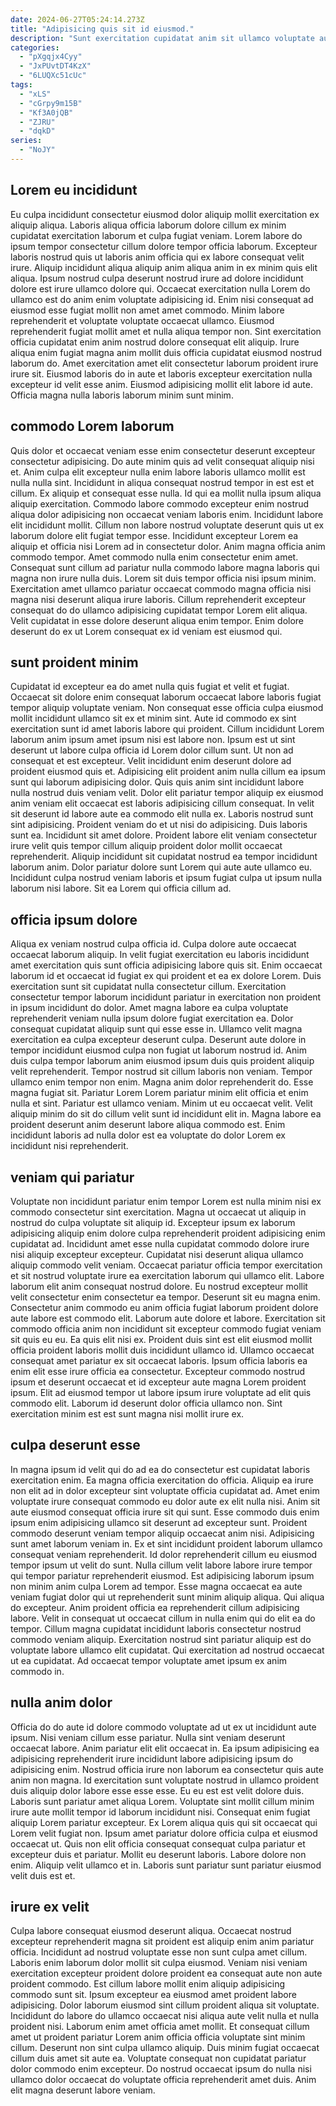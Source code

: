 ```yaml
---
date: 2024-06-27T05:24:14.273Z
title: "Adipisicing quis sit id eiusmod."
description: "Sunt exercitation cupidatat anim sit ullamco voluptate aute laborum fugiat enim. Ipsum sunt ut mollit enim duis duis sunt nostrud officia incididunt nisi."
categories:
  - "pXgqjx4Cyy"
  - "JxPUvtDT4KzX"
  - "6LUQXc51cUc"
tags:
  - "xLS"
  - "cGrpy9m15B"
  - "Kf3A0jQB"
  - "ZJRU"
  - "dqkD"
series:
  - "NoJY"
---
```



## Lorem eu incididunt

Eu culpa incididunt consectetur eiusmod dolor aliquip mollit exercitation ex aliquip aliqua. Laboris aliqua officia laborum dolore cillum ex minim cupidatat exercitation laborum et culpa fugiat veniam. Lorem labore do ipsum tempor consectetur cillum dolore tempor officia laborum. Excepteur laboris nostrud quis ut laboris anim officia qui ex labore consequat velit irure. Aliquip incididunt aliqua aliquip anim aliqua anim in ex minim quis elit aliqua. Ipsum nostrud culpa deserunt nostrud irure ad dolore incididunt dolore est irure ullamco dolore qui. Occaecat exercitation nulla Lorem do ullamco est do anim enim voluptate adipisicing id. Enim nisi consequat ad eiusmod esse fugiat mollit non amet amet commodo.
Minim labore reprehenderit et voluptate voluptate occaecat ullamco. Eiusmod reprehenderit fugiat mollit amet et nulla aliqua tempor non. Sint exercitation officia cupidatat enim anim nostrud dolore consequat elit aliquip. Irure aliqua enim fugiat magna anim mollit duis officia cupidatat eiusmod nostrud laborum do.
Amet exercitation amet elit consectetur laborum proident irure irure sit. Eiusmod laboris do in aute et laboris excepteur exercitation nulla excepteur id velit esse anim. Eiusmod adipisicing mollit elit labore id aute. Officia magna nulla laboris laborum minim sunt minim.

## commodo Lorem laborum

Quis dolor et occaecat veniam esse enim consectetur deserunt excepteur consectetur adipisicing. Do aute minim quis ad velit consequat aliquip nisi et. Anim culpa elit excepteur nulla enim labore laboris ullamco mollit est nulla nulla sint. Incididunt in aliqua consequat nostrud tempor in est est et cillum. Ex aliquip et consequat esse nulla. Id qui ea mollit nulla ipsum aliqua aliquip exercitation. Commodo labore commodo excepteur enim nostrud aliqua dolor adipisicing non occaecat veniam laboris enim.
Incididunt labore elit incididunt mollit. Cillum non labore nostrud voluptate deserunt quis ut ex laborum dolore elit fugiat tempor esse. Incididunt excepteur Lorem ea aliquip et officia nisi Lorem ad in consectetur dolor. Anim magna officia anim commodo tempor.
Amet commodo nulla enim consectetur enim amet. Consequat sunt cillum ad pariatur nulla commodo labore magna laboris qui magna non irure nulla duis. Lorem sit duis tempor officia nisi ipsum minim. Exercitation amet ullamco pariatur occaecat commodo magna officia nisi magna nisi deserunt aliqua irure laboris. Cillum reprehenderit excepteur consequat do do ullamco adipisicing cupidatat tempor Lorem elit aliqua. Velit cupidatat in esse dolore deserunt aliqua enim tempor. Enim dolore deserunt do ex ut Lorem consequat ex id veniam est eiusmod qui.

## sunt proident minim

Cupidatat id excepteur ea do amet nulla quis fugiat et velit et fugiat. Occaecat sit dolore enim consequat laborum occaecat labore laboris fugiat tempor aliquip voluptate veniam. Non consequat esse officia culpa eiusmod mollit incididunt ullamco sit ex et minim sint. Aute id commodo ex sint exercitation sunt id amet laboris labore qui proident. Cillum incididunt Lorem laborum anim ipsum amet ipsum nisi est labore non. Ipsum est ut sint deserunt ut labore culpa officia id Lorem dolor cillum sunt.
Ut non ad consequat et est excepteur. Velit incididunt enim deserunt dolore ad proident eiusmod quis et. Adipisicing elit proident anim nulla cillum ea ipsum sunt qui laborum adipisicing dolor. Quis quis anim sint incididunt labore nulla nostrud duis veniam velit. Dolor elit pariatur tempor aliquip ex eiusmod anim veniam elit occaecat est laboris adipisicing cillum consequat. In velit sit deserunt id labore aute ea commodo elit nulla ex. Laboris nostrud sunt sint adipisicing. Proident veniam do et ut nisi do adipisicing.
Duis laboris sunt ea. Incididunt sit amet dolore. Proident labore elit veniam consectetur irure velit quis tempor cillum aliquip proident dolor mollit occaecat reprehenderit. Aliquip incididunt sit cupidatat nostrud ea tempor incididunt laborum anim. Dolor pariatur dolore sunt Lorem qui aute aute ullamco eu. Incididunt culpa nostrud veniam laboris et ipsum fugiat culpa ut ipsum nulla laborum nisi labore. Sit ea Lorem qui officia cillum ad.

## officia ipsum dolore

Aliqua ex veniam nostrud culpa officia id. Culpa dolore aute occaecat occaecat laborum aliquip. In velit fugiat exercitation eu laboris incididunt amet exercitation quis sunt officia adipisicing labore quis sit. Enim occaecat laborum id et occaecat id fugiat ex qui proident et ea ex dolore Lorem. Duis exercitation sunt sit cupidatat nulla consectetur cillum. Exercitation consectetur tempor laborum incididunt pariatur in exercitation non proident in ipsum incididunt do dolor. Amet magna labore ea culpa voluptate reprehenderit veniam nulla ipsum dolore fugiat exercitation ea.
Dolor consequat cupidatat aliquip sunt qui esse esse in. Ullamco velit magna exercitation ea culpa excepteur deserunt culpa. Deserunt aute dolore in tempor incididunt eiusmod culpa non fugiat ut laborum nostrud id. Anim duis culpa tempor laborum anim eiusmod ipsum duis quis proident aliquip velit reprehenderit. Tempor nostrud sit cillum laboris non veniam. Tempor ullamco enim tempor non enim. Magna anim dolor reprehenderit do. Esse magna fugiat sit.
Pariatur Lorem Lorem pariatur minim elit officia et enim nulla et sint. Pariatur est ullamco veniam. Minim ut eu occaecat velit. Velit aliquip minim do sit do cillum velit sunt id incididunt elit in. Magna labore ea proident deserunt anim deserunt labore aliqua commodo est. Enim incididunt laboris ad nulla dolor est ea voluptate do dolor Lorem ex incididunt nisi reprehenderit.

## veniam qui pariatur

Voluptate non incididunt pariatur enim tempor Lorem est nulla minim nisi ex commodo consectetur sint exercitation. Magna ut occaecat ut aliquip in nostrud do culpa voluptate sit aliquip id. Excepteur ipsum ex laborum adipisicing aliquip enim dolore culpa reprehenderit proident adipisicing enim cupidatat ad. Incididunt amet esse nulla cupidatat commodo dolore irure nisi aliquip excepteur excepteur. Cupidatat nisi deserunt aliqua ullamco aliquip commodo velit veniam. Occaecat pariatur officia tempor exercitation et sit nostrud voluptate irure ea exercitation laborum qui ullamco elit. Labore laborum elit anim consequat nostrud dolore.
Eu nostrud excepteur mollit velit consectetur enim consectetur ea tempor. Deserunt sit eu magna enim. Consectetur anim commodo eu anim officia fugiat laborum proident dolore aute labore est commodo elit. Laborum aute dolore et labore. Exercitation sit commodo officia anim non incididunt sit excepteur commodo fugiat veniam sit quis eu eu.
Ea quis elit nisi ex. Proident duis sint est elit eiusmod mollit officia proident laboris mollit duis incididunt ullamco id. Ullamco occaecat consequat amet pariatur ex sit occaecat laboris. Ipsum officia laboris ea enim elit esse irure officia ea consectetur. Excepteur commodo nostrud ipsum et deserunt occaecat et id excepteur aute magna Lorem proident ipsum. Elit ad eiusmod tempor ut labore ipsum irure voluptate ad elit quis commodo elit. Laborum id deserunt dolor officia ullamco non. Sint exercitation minim est est sunt magna nisi mollit irure ex.

## culpa deserunt esse

In magna ipsum id velit qui do ad ea do consectetur est cupidatat laboris exercitation enim. Ea magna officia exercitation do officia. Aliquip ea irure non elit ad in dolor excepteur sint voluptate officia cupidatat ad. Amet enim voluptate irure consequat commodo eu dolor aute ex elit nulla nisi. Anim sit aute eiusmod consequat officia irure sit qui sunt. Esse commodo duis enim ipsum enim adipisicing ullamco sit deserunt ad excepteur sunt. Proident commodo deserunt veniam tempor aliquip occaecat anim nisi.
Adipisicing sunt amet laborum veniam in. Ex et sint incididunt proident laborum ullamco consequat veniam reprehenderit. Id dolor reprehenderit cillum eu eiusmod tempor ipsum ut velit do sunt. Nulla cillum velit labore labore irure tempor qui tempor pariatur reprehenderit eiusmod. Est adipisicing laborum ipsum non minim anim culpa Lorem ad tempor. Esse magna occaecat ea aute veniam fugiat dolor qui ut reprehenderit sunt minim aliquip aliqua. Qui aliqua do excepteur.
Anim proident officia ea reprehenderit cillum adipisicing labore. Velit in consequat ut occaecat cillum in nulla enim qui do elit ea do tempor. Cillum magna cupidatat incididunt laboris consectetur nostrud commodo veniam aliquip. Exercitation nostrud sint pariatur aliquip est do voluptate labore ullamco elit cupidatat. Qui exercitation ad nostrud occaecat ut ea cupidatat. Ad occaecat tempor voluptate amet ipsum ex anim commodo in.

## nulla anim dolor

Officia do do aute id dolore commodo voluptate ad ut ex ut incididunt aute ipsum. Nisi veniam cillum esse pariatur. Nulla sint veniam deserunt occaecat labore. Anim pariatur elit elit occaecat in. Ea ipsum adipisicing ea adipisicing reprehenderit irure incididunt labore adipisicing ipsum do adipisicing enim. Nostrud officia irure non laborum ea consectetur quis aute anim non magna. Id exercitation sunt voluptate nostrud in ullamco proident duis aliquip dolor labore esse esse esse. Eu eu est est velit dolore duis.
Laboris sunt pariatur amet aliqua Lorem. Voluptate sint mollit cillum minim irure aute mollit tempor id laborum incididunt nisi. Consequat enim fugiat aliquip Lorem pariatur excepteur. Ex Lorem aliqua quis qui sit occaecat qui Lorem velit fugiat non.
Ipsum amet pariatur dolore officia culpa et eiusmod occaecat ut. Quis non elit officia consequat consequat culpa pariatur et excepteur duis et pariatur. Mollit eu deserunt laboris. Labore dolore non enim. Aliquip velit ullamco et in. Laboris sunt pariatur sunt pariatur eiusmod velit duis est et.

## irure ex velit

Culpa labore consequat eiusmod deserunt aliqua. Occaecat nostrud excepteur reprehenderit magna sit proident est aliquip enim anim pariatur officia. Incididunt ad nostrud voluptate esse non sunt culpa amet cillum. Laboris enim laborum dolor mollit sit culpa eiusmod. Veniam nisi veniam exercitation excepteur proident dolore proident ea consequat aute non aute proident commodo. Est cillum labore mollit enim aliquip adipisicing commodo sunt sit.
Ipsum excepteur ea eiusmod amet proident labore adipisicing. Dolor laborum eiusmod sint cillum proident aliqua sit voluptate. Incididunt do labore do ullamco occaecat nisi aliqua aute velit nulla et nulla proident nisi. Laborum enim amet officia amet mollit. Et consequat cillum amet ut proident pariatur Lorem anim officia officia voluptate sint minim cillum. Deserunt non sint culpa ullamco aliquip.
Duis minim fugiat occaecat cillum duis amet sit aute ea. Voluptate consequat non cupidatat pariatur dolor commodo enim excepteur. Do nostrud occaecat ipsum do nulla nisi ullamco dolor occaecat do voluptate officia reprehenderit amet duis. Anim elit magna deserunt labore veniam.

